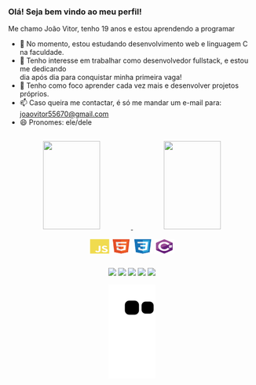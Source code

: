 ###  Olá! Seja bem vindo ao meu perfil!




Me chamo João Vitor, tenho 19 anos e estou aprendendo a programar
- 🌱 No momento, estou estudando desenvolvimento web e linguagem C na faculdade.
- 🔭 Tenho interesse em trabalhar como desenvolvedor fullstack, e estou me dedicando<br>
dia após dia para conquistar minha primeira vaga!
- 👯 Tenho como foco aprender cada vez mais e desenvolver projetos próprios.
- 📫 Caso queira me contactar, é só me mandar um e-mail para: joaovitor55670@gmail.com
- 😄 Pronomes: ele/dele
##
<div align="center">
  <a href="https://github.com/joaovxsantos">
  <img width=48% height="180em" src="https://github-readme-stats.vercel.app/api?username=joaovxsantos&show_icons=true&theme=highcontrast&include_all_commits=true&count_private=true"/>
  <img width=48% height="180em"  src="https://github-readme-stats.vercel.app/api/top-langs/?username=joaovxsantos&layout=compact&langs_count=7&theme=highcontrast"/>
 </a>
<div style="display: inline_block"><br>
  <img align="center" alt="Js" height="30" width="40" src="https://raw.githubusercontent.com/devicons/devicon/master/icons/javascript/javascript-plain.svg">
  <img align="center" alt="HTML" height="30" width="40" src="https://raw.githubusercontent.com/devicons/devicon/master/icons/html5/html5-original.svg">
  <img align="center" alt="CSS" height="30" width="40" src="https://raw.githubusercontent.com/devicons/devicon/master/icons/css3/css3-original.svg">
  <img align="center" alt="Csharp" height="30" width="40" src="https://raw.githubusercontent.com/devicons/devicon/master/icons/csharp/csharp-original.svg">
  
</div>
  
  ##
   
  <a href="https://instagram.com/joaoxd27" target="_blank"><img src="https://img.shields.io/badge/-Instagram-%23E4405F?style=for-the-badge&logo=instagram&logoColor=white" ></a>
 	<a href="https://www.twitch.tv/thexdfps" target="_blank"><img src="https://img.shields.io/badge/Twitch-9146FF?style=for-the-badge&logo=twitch&logoColor=white" target="_blank"></a>
 <a href="discordapp.com/users/355180793565544449" target="_blank"><img src="https://img.shields.io/badge/Discord-7289DA?style=for-the-badge&logo=discord&logoColor=white" target="_blank"></a> 
  <a href = "mailto:joaovitor55670@gmail.com"><img src="https://img.shields.io/badge/-Gmail-%23333?style=for-the-badge&logo=gmail&logoColor=white" target="_blank"></a>
  <a href="https://www.linkedin.com/in/joaov02/" target="_blank"><img src="https://img.shields.io/badge/-LinkedIn-%230077B5?style=for-the-badge&logo=linkedin&logoColor=white" target="_blank"></a> 
  
  
  ![Snake animation](https://github.com/joaovxsantos/joaovxsantos/blob/output/github-contribution-grid-snake.svg)
  
  
  
